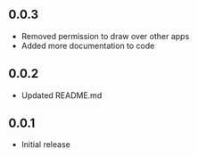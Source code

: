 ## 0.0.3

* Removed permission to draw over other apps
* Added more documentation to code

## 0.0.2

* Updated README.md

## 0.0.1

* Initial release